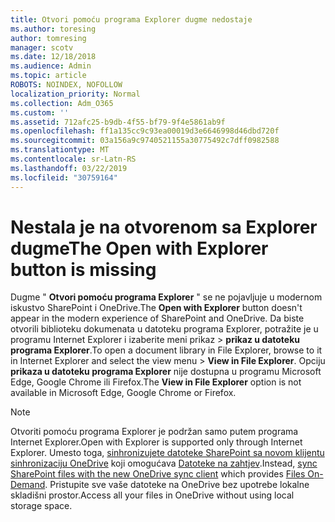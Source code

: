 ```yaml
---
title: Otvori pomoću programa Explorer dugme nedostaje
ms.author: toresing
author: tomresing
manager: scotv
ms.date: 12/18/2018
ms.audience: Admin
ms.topic: article
ROBOTS: NOINDEX, NOFOLLOW
localization_priority: Normal
ms.collection: Adm_O365
ms.custom: ''
ms.assetid: 712afc25-b9db-4f55-bf79-9f4e5861ab9f
ms.openlocfilehash: ff1a135cc9c93ea00019d3e6646998d46dbd720f
ms.sourcegitcommit: 03a156a9c9740521155a30775492c7dff0982588
ms.translationtype: MT
ms.contentlocale: sr-Latn-RS
ms.lasthandoff: 03/22/2019
ms.locfileid: "30759164"
---
```

# <a name="the-open-with-explorer-button-is-missing"></a><span data-ttu-id="ed0f2-102">Nestala je na otvorenom sa Explorer dugme</span><span class="sxs-lookup"><span data-stu-id="ed0f2-102">The Open with Explorer button is missing</span></span>

<span data-ttu-id="ed0f2-103">Dugme " **Otvori pomoću programa Explorer** " se ne pojavljuje u modernom iskustvo SharePoint i OneDrive.</span><span class="sxs-lookup"><span data-stu-id="ed0f2-103">The **Open with Explorer** button doesn't appear in the modern experience of SharePoint and OneDrive.</span></span> <span data-ttu-id="ed0f2-104">Da biste otvorili biblioteku dokumenata u datoteku programa Explorer, potražite je u programu Internet Explorer i izaberite meni prikaz \> **prikaz u datoteku programa Explorer**.</span><span class="sxs-lookup"><span data-stu-id="ed0f2-104">To open a document library in File Explorer, browse to it in Internet Explorer and select the view menu \> **View in File Explorer**.</span></span> <span data-ttu-id="ed0f2-105">Opciju **prikaza u datoteku programa Explorer** nije dostupna u programu Microsoft Edge, Google Chrome ili Firefox.</span><span class="sxs-lookup"><span data-stu-id="ed0f2-105">The **View in File Explorer** option is not available in Microsoft Edge, Google Chrome or Firefox.</span></span> 
  
> [!NOTE]
> <span data-ttu-id="ed0f2-106">Otvoriti pomoću programa Explorer je podržan samo putem programa Internet Explorer.</span><span class="sxs-lookup"><span data-stu-id="ed0f2-106">Open with Explorer is supported only through Internet Explorer.</span></span> <span data-ttu-id="ed0f2-107">Umesto toga, [sinhronizujete datoteke SharePoint sa novom klijentu sinhronizaciju OneDrive](https://support.office.com/article/6de9ede8-5b6e-4503-80b2-6190f3354a88.aspx) koji omogućava [Datoteke na zahtjev](https://support.office.com/article/0e6860d3-d9f3-4971-b321-7092438fb38e.aspx).</span><span class="sxs-lookup"><span data-stu-id="ed0f2-107">Instead, [sync SharePoint files with the new OneDrive sync client](https://support.office.com/article/6de9ede8-5b6e-4503-80b2-6190f3354a88.aspx) which provides [Files On-Demand](https://support.office.com/article/0e6860d3-d9f3-4971-b321-7092438fb38e.aspx).</span></span> <span data-ttu-id="ed0f2-108">Pristupite sve vaše datoteke na OneDrive bez upotrebe lokalne skladišni prostor.</span><span class="sxs-lookup"><span data-stu-id="ed0f2-108">Access all your files in OneDrive without using local storage space.</span></span> 
  

